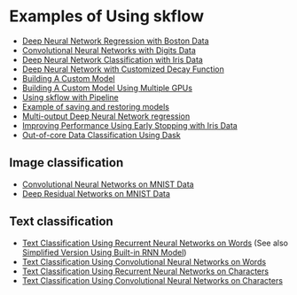 Examples of Using skflow
========================

* [Deep Neural Network Regression with Boston Data](boston.py)
* [Convolutional Neural Networks with Digits Data](digits.py)
* [Deep Neural Network Classification with Iris Data](iris.py)
* [Deep Neural Network with Customized Decay Function](iris_custom_decay_dnn.py)
* [Building A Custom Model](iris_custom_model.py)
* [Building A Custom Model Using Multiple GPUs](multiple_gpu.py)
* [Using skflow with Pipeline](iris_with_pipeline.py)
* [Example of saving and restoring models](iris_save_restore.py)
* [Multi-output Deep Neural Network regression](multioutput_regression.py)
* [Improving Performance Using Early Stopping with Iris Data](iris_early_stopping.py)
* [Out-of-core Data Classification Using Dask](out_of_core_data_classification.py)


Image classification
--------------------

* [Convolutional Neural Networks on MNIST Data](mnist.py)
* [Deep Residual Networks on MNIST Data](resnet.py)


Text classification
-------------------

* [Text Classification Using Recurrent Neural Networks on Words](text_classification.py) (See also [Simplified Version Using Built-in RNN Model](text_classification_builtin_rnn_model.py))
* [Text Classification Using Convolutional Neural Networks on Words](text_classification_cnn.py)
* [Text Classification Using Recurrent Neural Networks on Characters](text_classification_character_rnn.py)
* [Text Classification Using Convolutional Neural Networks on Characters](text_classification_character_cnn.py)


